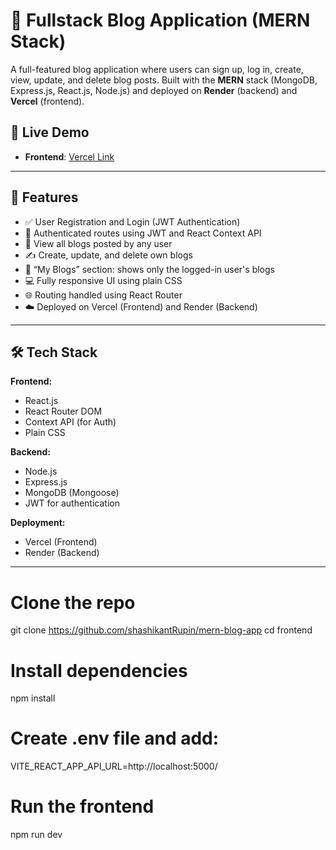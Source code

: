 # 📝 Fullstack Blog Application (MERN Stack)

A full-featured blog application where users can sign up, log in, create, view, update, and delete blog posts. Built with the **MERN** stack (MongoDB, Express.js, React.js, Node.js) and deployed on **Render** (backend) and **Vercel** (frontend).

## 🚀 Live Demo

- **Frontend**: [Vercel Link](https://blognestvercelapp.vercel.app/)

---

## 📌 Features

- ✅ User Registration and Login (JWT Authentication)
- 🧠 Authenticated routes using JWT and React Context API
- 📄 View all blogs posted by any user
- ✍️ Create, update, and delete own blogs
- 👤 “My Blogs” section: shows only the logged-in user's blogs
- 💻 Fully responsive UI using plain CSS
- 🌐 Routing handled using React Router
- ☁️ Deployed on Vercel (Frontend) and Render (Backend)

---

## 🛠️ Tech Stack

**Frontend:**
- React.js
- React Router DOM
- Context API (for Auth)
- Plain CSS

**Backend:**
- Node.js
- Express.js
- MongoDB (Mongoose)
- JWT for authentication

**Deployment:**
- Vercel (Frontend)
- Render (Backend)

---

# Clone the repo
git clone https://github.com/shashikantRupin/mern-blog-app
cd frontend

# Install dependencies
npm install

# Create .env file and add:
VITE_REACT_APP_API_URL=http://localhost:5000/

# Run the frontend
npm run dev



